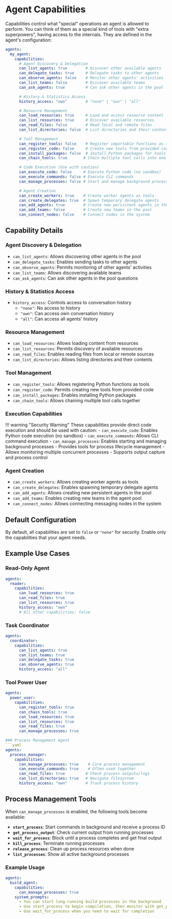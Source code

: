 # Agent Capabilities

Capabilities control what "special" operations an agent is allowed to perform.
You can think of them as a special kind of tools with "extra superpowers", having access to the internals.
They are defined in the agent's configuration:

```yaml
agents:
  my_agent:
    capabilities:
      # Agent Discovery & Delegation
      can_list_agents: true        # Discover other available agents
      can_delegate_tasks: true     # Delegate tasks to other agents
      can_observe_agents: false    # Monitor other agents' activities
      can_list_teams: false        # Discover available teams
      can_ask_agents: true         # Can ask other agents in the pool

      # History & Statistics Access
      history_access: "own"        # "none" | "own" | "all"

      # Resource Management
      can_load_resources: true     # Load and access resource content
      can_list_resources: true     # Discover available resources
      can_read_files: false        # Read local and remote files
      can_list_directories: false  # List directories and their contents

      # Tool Management
      can_register_tools: false    # Register importable functions as tools
      can_register_code: false     # Create new tools from provided code
      can_install_packages: false  # Install Python packages for tools
      can_chain_tools: true       # Chain multiple tool calls into one

      # Code Execution (Use with caution)
      can_execute_code: false     # Execute Python code (no sandbox)
      can_execute_commands: false # Execute CLI commands
      can_manage_processes: false # Start and manage background processes

      # Agent Creation
      can_create_workers: true    # Create worker agents as tools
      can_create_delegates: true  # Spawn temporary delegate agents
      can_add_agents: true        # Create new persistent agents in the pool
      can_add_teams: false        # Create new teams in the pool
      can_connect_nodes: false    # Connect nodes in the system
```

## Capability Details

### Agent Discovery & Delegation
- `can_list_agents`: Allows discovering other agents in the pool
- `can_delegate_tasks`: Enables sending tasks to other agents
- `can_observe_agents`: Permits monitoring of other agents' activities
- `can_list_teams`: Allows discovering available teams
- `can_ask_agents`: Can ask other agents in the pool questions

### History & Statistics Access
- `history_access`: Controls access to conversation history
  - `"none"`: No access to history
  - `"own"`: Can access own conversation history
  - `"all"`: Can access all agents' history

### Resource Management
- `can_load_resources`: Allows loading content from resources
- `can_list_resources`: Permits discovery of available resources
- `can_read_files`: Enables reading files from local or remote sources
- `can_list_directories`: Allows listing directories and their contents

### Tool Management
- `can_register_tools`: Allows registering Python functions as tools
- `can_register_code`: Permits creating new tools from provided code
- `can_install_packages`: Enables installing Python packages
- `can_chain_tools`: Allows chaining multiple tool calls together

### Execution Capabilities
!!! warning "Security Warning"
    These capabilities provide direct code execution and should be used with caution:
    - `can_execute_code`: Enables Python code execution (no sandbox)
    - `can_execute_commands`: Allows CLI command execution
    - `can_manage_processes`: Enables starting and managing background processes
      - Provides tools for process lifecycle management
      - Allows monitoring multiple concurrent processes
      - Supports output capture and process control

### Agent Creation
- `can_create_workers`: Allows creating worker agents as tools
- `can_create_delegates`: Enables spawning temporary delegate agents
- `can_add_agents`: Allows creating new persistent agents in the pool
- `can_add_teams`: Enables creating new teams in the agent pool
- `can_connect_nodes`: Allows connecting messaging nodes in the system

## Default Configuration
By default, all capabilities are set to `false` or `"none"` for security. Enable only the capabilities that your agent needs.

## Example Use Cases

### Read-Only Agent
```yaml
agents:
  reader:
    capabilities:
      can_load_resources: true
      can_read_files: true
      can_list_resources: true
      history_access: "own"
      # All other capabilities: false
```

### Task Coordinator
```yaml
agents:
  coordinator:
    capabilities:
      can_list_agents: true
      can_list_teams: true
      can_delegate_tasks: true
      can_observe_agents: true
      history_access: "all"
```

### Tool Power User
```yaml
agents:
  power_user:
    capabilities:
      can_register_tools: true
      can_chain_tools: true
      can_load_resources: true
      can_list_resources: true
      can_read_files: true
      can_manage_processes: true

### Process Management Agent
```yaml
agents:
  process_manager:
    capabilities:
      can_manage_processes: true    # Core process management
      can_execute_commands: true    # Often used together
      can_read_files: true         # Check process outputs/logs
      can_list_directories: true   # Navigate filesystem
      history_access: "own"        # Track process history
```

## Process Management Tools

When `can_manage_processes` is enabled, the following tools become available:

- **`start_process`**: Start commands in background and receive a process ID
- **`get_process_output`**: Check current output from running processes
- **`wait_for_process`**: Block until a process completes and get final output
- **`kill_process`**: Terminate running processes
- **`release_process`**: Clean up process resources when done
- **`list_processes`**: Show all active background processes

### Example Usage

```yaml
agents:
  build_agent:
    capabilities:
      can_manage_processes: true
    system_prompts:
      - You can start long-running build processes in the background
      - Use start_process to begin compilation, then monitor with get_process_output
      - Use wait_for_process when you need to wait for completion
```
